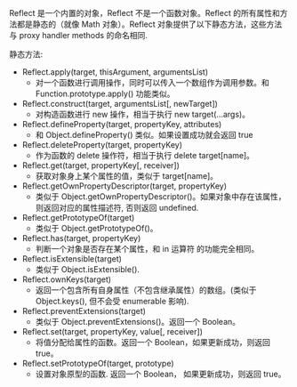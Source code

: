 Reflect 是一个内置的对象，Reflect 不是一个函数对象。Reflect 的所有属性和方法都是静态的（就像 Math 对象）。Reflect 对象提供了以下静态方法，这些方法与 proxy handler methods 的命名相同.

静态方法:

- Reflect.apply(target, thisArgument, argumentsList)
  - 对一个函数进行调用操作，同时可以传入一个数组作为调用参数。和 Function.prototype.apply() 功能类似。
- Reflect.construct(target, argumentsList[, newTarget])
  - 对构造函数进行 new 操作，相当于执行 new target(...args)。
- Reflect.defineProperty(target, propertyKey, attributes)
  - 和 Object.defineProperty() 类似。如果设置成功就会返回 true
- Reflect.deleteProperty(target, propertyKey)
  - 作为函数的 delete 操作符，相当于执行 delete target[name]。
- Reflect.get(target, propertyKey[, receiver])
  - 获取对象身上某个属性的值，类似于 target[name]。
- Reflect.getOwnPropertyDescriptor(target, propertyKey)
  - 类似于 Object.getOwnPropertyDescriptor()。如果对象中存在该属性，则返回对应的属性描述符, 否则返回 undefined.
- Reflect.getPrototypeOf(target)
  - 类似于 Object.getPrototypeOf()。
- Reflect.has(target, propertyKey)
  - 判断一个对象是否存在某个属性，和 in 运算符 的功能完全相同。
- Reflect.isExtensible(target)
  - 类似于 Object.isExtensible().
- Reflect.ownKeys(target)
  - 返回一个包含所有自身属性（不包含继承属性）的数组。(类似于 Object.keys(), 但不会受 enumerable 影响).
- Reflect.preventExtensions(target)
  - 类似于 Object.preventExtensions()。返回一个 Boolean。
- Reflect.set(target, propertyKey, value[, receiver])
  - 将值分配给属性的函数。返回一个 Boolean，如果更新成功，则返回 true。
- Reflect.setPrototypeOf(target, prototype)
  - 设置对象原型的函数. 返回一个 Boolean， 如果更新成功，则返回 true。
